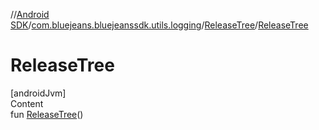 //[Android SDK](../../../index.md)/[com.bluejeans.bluejeanssdk.utils.logging](../index.md)/[ReleaseTree](index.md)/[ReleaseTree](-release-tree.md)



# ReleaseTree  
[androidJvm]  
Content  
fun [ReleaseTree](-release-tree.md)()  



